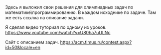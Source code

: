 Здесь я выложил свои решения для олимпиадных задач по математике\программированию.
В каждом исходнике по задаче. 
Там же есть ссылка на описание задачи.

Я сделал видео туториал по одному из уроков.
https://www.youtube.com/watch?v=U80ha7uULNc

Сайт с описанием задач.
https://acm.timus.ru/contest.aspx?id=50&locale=en
